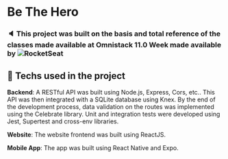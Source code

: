 # Be The Hero

### :speaker: This project was built on the basis and total reference of the classes made available at Omnistack 11.0 Week made available by ![RocketSeat](https://rocketseat.com.br/)

## :straight_ruler: Techs used in the project

**Backend**: A RESTful API was built using Node.js, Express, Cors, etc.. This API was then integrated with a SQLite database using Knex. By the end of the development process, data validation on the routes was implemented using the Celebrate library. Unit and integration tests were developed using Jest, Supertest and cross-env libraries.

**Website**: The website frontend was built using ReactJS.

**Mobile App**: The app was built using React Native and Expo.
